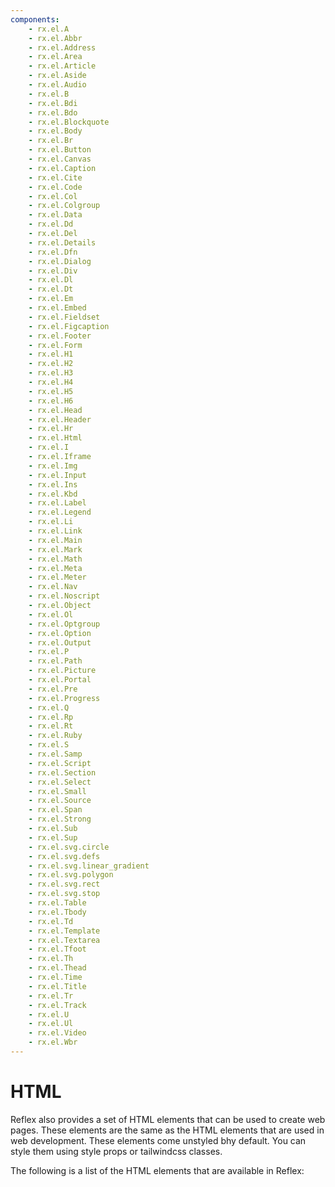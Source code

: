 ```yaml
---
components:
    - rx.el.A
    - rx.el.Abbr
    - rx.el.Address
    - rx.el.Area
    - rx.el.Article
    - rx.el.Aside
    - rx.el.Audio
    - rx.el.B
    - rx.el.Bdi
    - rx.el.Bdo
    - rx.el.Blockquote
    - rx.el.Body
    - rx.el.Br
    - rx.el.Button
    - rx.el.Canvas
    - rx.el.Caption
    - rx.el.Cite
    - rx.el.Code
    - rx.el.Col
    - rx.el.Colgroup
    - rx.el.Data
    - rx.el.Dd
    - rx.el.Del
    - rx.el.Details
    - rx.el.Dfn
    - rx.el.Dialog
    - rx.el.Div
    - rx.el.Dl
    - rx.el.Dt
    - rx.el.Em
    - rx.el.Embed
    - rx.el.Fieldset
    - rx.el.Figcaption
    - rx.el.Footer
    - rx.el.Form
    - rx.el.H1
    - rx.el.H2
    - rx.el.H3
    - rx.el.H4
    - rx.el.H5
    - rx.el.H6
    - rx.el.Head
    - rx.el.Header
    - rx.el.Hr
    - rx.el.Html
    - rx.el.I
    - rx.el.Iframe
    - rx.el.Img
    - rx.el.Input
    - rx.el.Ins
    - rx.el.Kbd
    - rx.el.Label
    - rx.el.Legend
    - rx.el.Li
    - rx.el.Link
    - rx.el.Main
    - rx.el.Mark
    - rx.el.Math
    - rx.el.Meta
    - rx.el.Meter
    - rx.el.Nav
    - rx.el.Noscript
    - rx.el.Object
    - rx.el.Ol
    - rx.el.Optgroup
    - rx.el.Option
    - rx.el.Output
    - rx.el.P
    - rx.el.Path
    - rx.el.Picture
    - rx.el.Portal
    - rx.el.Pre
    - rx.el.Progress
    - rx.el.Q
    - rx.el.Rp
    - rx.el.Rt
    - rx.el.Ruby
    - rx.el.S
    - rx.el.Samp
    - rx.el.Script
    - rx.el.Section
    - rx.el.Select
    - rx.el.Small
    - rx.el.Source
    - rx.el.Span
    - rx.el.Strong
    - rx.el.Sub
    - rx.el.Sup
    - rx.el.svg.circle
    - rx.el.svg.defs
    - rx.el.svg.linear_gradient
    - rx.el.svg.polygon
    - rx.el.svg.rect
    - rx.el.svg.stop
    - rx.el.Table
    - rx.el.Tbody
    - rx.el.Td
    - rx.el.Template
    - rx.el.Textarea
    - rx.el.Tfoot
    - rx.el.Th
    - rx.el.Thead
    - rx.el.Time
    - rx.el.Title
    - rx.el.Tr
    - rx.el.Track
    - rx.el.U
    - rx.el.Ul
    - rx.el.Video
    - rx.el.Wbr
---
```


# HTML

Reflex also provides a set of HTML elements that can be used to create web pages. These elements are the same as the HTML elements that are used in web development. These elements come unstyled bhy default. You can style them using style props or tailwindcss classes.

The following is a list of the HTML elements that are available in Reflex: